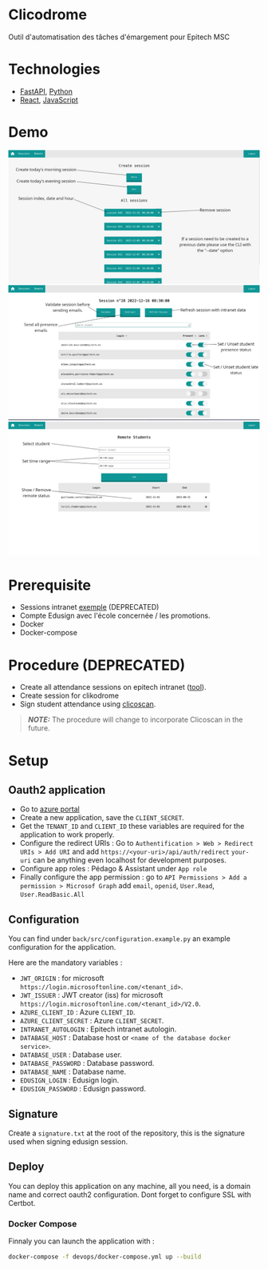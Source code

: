 # Clicodrome
Outil d'automatisation des tâches d'émargement pour Epitech MSC

# Technologies
- [FastAPI](https://fastapi.tiangolo.com/), [Python](https://www.python.org/)
- [React](https://react.dev/), [JavaScript](https://developer.mozilla.org/fr/docs/Web/JavaScript)

# Demo
![Sessions](front/public/assets/demo_sessions.png)
![Session](front/public/assets/demo_session.png)
![Remote](front/public/assets/demo_remote.png)

# Prerequisite
- Sessions intranet [exemple](https://intra.epitech.eu/module/2021/W-ADM-007/LYN-0-1/acti-505014/event-521736/registered) (DEPRECATED)
- Compte Edusign avec l'école concernée / les promotions.
- Docker
- Docker-compose

# Procedure (DEPRECATED)
- Create all attendance sessions on epitech intranet ([tool](https://github.com/JulienAldon/EEPlanner)).
- Create session for clikodrome
- Sign student attendance using [clicoscan](https://github.com/JulienAldon/Clicoscan).

> **_NOTE:_** The procedure will change to incorporate Clicoscan in the future.

# Setup
## Oauth2 application
- Go to [azure portal](https://portal.azure.com/#view/Microsoft_AAD_IAM/ActiveDirectoryMenuBlade/~/RegisteredApps)
- Create a new application, save the `CLIENT_SECRET`.
- Get the `TENANT_ID` and `CLIENT_ID` these variables are required for the application to work properly.
- Configure the redirect URIs : Go to `Authentification > Web > Redirect URIs > Add URI` and add `https://<your-uri>/api/auth/redirect` `your-uri` can be anything even localhost for development purposes.
- Configure app roles : Pédago & Assistant under `App role`
- Finally configure the app permission : go to `API Permissions > Add a permission > Microsof Graph` add `email`, `openid`, `User.Read`, `User.ReadBasic.All`

## Configuration
You can find under `back/src/configuration.example.py` an example configuration for the application.

Here are the mandatory variables : 
- `JWT_ORIGIN` : for microsoft `https://login.microsoftonline.com/<tenant_id>`.
- `JWT_ISSUER` : JWT creator (iss) for microsoft `https://login.microsoftonline.com/<tenant_id>/V2.0`.
- `AZURE_CLIENT_ID` : Azure `CLIENT_ID`.
- `AZURE_CLIENT_SECRET` : Azure `CLIENT_SECRET`.
- `INTRANET_AUTOLOGIN` : Epitech intranet autologin.
- `DATABASE_HOST` : Database host or `<name of the database docker service>`.
- `DATABASE_USER` : Database user.
- `DATABASE_PASSWORD` : Database password.
- `DATABASE_NAME` : Database name.
- `EDUSIGN_LOGIN` : Edusign login.
- `EDUSIGN_PASSWORD` : Edusign password.

## Signature
Create a `signature.txt` at the root of the repository, this is the signature used when signing edusign session.


## Deploy
You can deploy this application on any machine, all you need, is a domain name and correct oauth2 configuration.
Dont forget to configure SSL with Certbot.

### Docker Compose
Finnaly you can launch the application with :
```bash
docker-compose -f devops/docker-compose.yml up --build
```